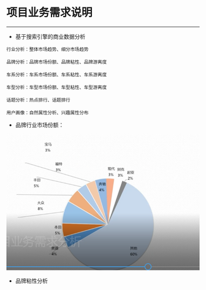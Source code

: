 # 项目业务需求说明

---

* 基于搜索引擎的商业数据分析

```
行业分析：整体市场趋势、细分市场趋势

品牌分析：品牌市场份额、品牌粘性、品牌游离度

车系分析：车系市场份额、车系粘性、车系游离度

车型分析：车型市场份额、车型粘性、车型游离度

话题分析：热点排行、话题排行

用户画像：自然属性分析、兴趣属性分布
```

* 品牌行业市场份额：

![](/assets/kar01.png)

* 品牌粘性分析





